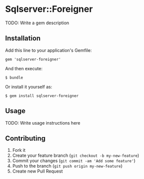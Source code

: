 # Sqlserver::Foreigner

TODO: Write a gem description

## Installation

Add this line to your application's Gemfile:

    gem 'sqlserver-foreigner'

And then execute:

    $ bundle

Or install it yourself as:

    $ gem install sqlserver-foreigner

## Usage

TODO: Write usage instructions here

## Contributing

1. Fork it
2. Create your feature branch (`git checkout -b my-new-feature`)
3. Commit your changes (`git commit -am 'Add some feature'`)
4. Push to the branch (`git push origin my-new-feature`)
5. Create new Pull Request
